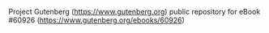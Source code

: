Project Gutenberg (https://www.gutenberg.org) public repository for
eBook #60926 (https://www.gutenberg.org/ebooks/60926)
